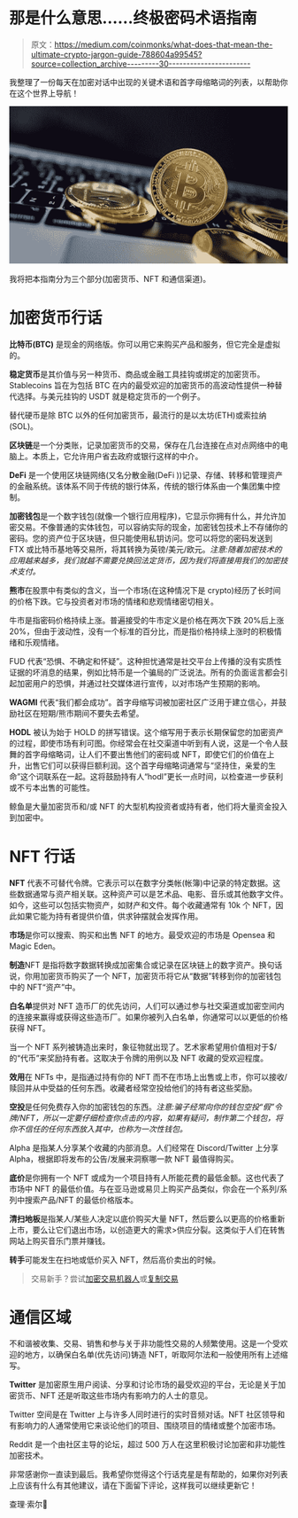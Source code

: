 # 那是什么意思……终极密码术语指南

> 原文：<https://medium.com/coinmonks/what-does-that-mean-the-ultimate-crypto-jargon-guide-788604a99545?source=collection_archive---------30----------------------->

我整理了一份每天在加密对话中出现的关键术语和首字母缩略词的列表，以帮助你在这个世界上导航！

![](img/274bad00dc67dcb696ce40f07ade3871.png)

我将把本指南分为三个部分(加密货币、NFT 和通信渠道)。

# **加密货币行话**

**比特币(BTC)** 是现金的网络版。你可以用它来购买产品和服务，但它完全是虚拟的。

**稳定货币**是其价值与另一种货币、商品或金融工具挂钩或绑定的加密货币。Stablecoins 旨在为包括 BTC 在内的最受欢迎的加密货币的高波动性提供一种替代选择。与美元挂钩的 USDT 就是稳定货币的一个例子。

替代硬币是除 BTC 以外的任何加密货币，最流行的是以太坊(ETH)或索拉纳(SOL)。

**区块链**是一个分类账，记录加密货币的交易，保存在几台连接在点对点网络中的电脑上。本质上，它允许用户省去政府或银行这样的中介。

**DeFi** 是一个使用区块链网络(又名分散金融(DeFi ))记录、存储、转移和管理资产的金融系统。该体系不同于传统的银行体系，传统的银行体系由一个集团集中控制。

**加密钱包**是一个数字钱包(就像一个银行应用程序)，它显示你拥有什么，并允许加密交易。不像普通的实体钱包，可以容纳实际的现金，加密钱包技术上不存储你的密码。您的资产位于区块链，但只能使用私钥访问。您可以将您的密码发送到 FTX 或比特币基地等交易所，将其转换为英镑/美元/欧元。*注意:随着加密技术的应用越来越多，我们就越不需要兑换回法定货币，因为我们将直接用我们的加密技术支付。*

**熊市**在股票中有类似的含义，当一个市场(在这种情况下是 crypto)经历了长时间的价格下跌。它与投资者对市场的情绪和悲观情绪密切相关。

牛市是指密码价格持续上涨。普遍接受的牛市定义是价格在两次下跌 20%后上涨 20%，但由于波动性，没有一个标准的百分比，而是指价格持续上涨时的积极情绪和乐观情绪。

FUD 代表“恐惧、不确定和怀疑”。这种担忧通常是社交平台上传播的没有实质性证据的坏消息的结果，例如比特币是一个骗局的广泛说法。所有的负面谣言都会引起加密用户的恐惧，并通过社交媒体进行宣传，以对市场产生预期的影响。

**WAGMI** 代表“我们都会成功”。首字母缩写词被加密社区广泛用于建立信心，并鼓励社区在短期/熊市期间不要失去希望。

**HODL** 被认为始于 HOLD 的拼写错误。这个缩写用于表示长期保留您的加密资产的过程，即使市场有利可图。你经常会在社交渠道中听到有人说，这是一个令人鼓舞的首字母缩略词，让人们不要出售他们的密码或 NFT，即使它们的价值在上升，出售它们可以获得巨额利润。这个首字母缩略词通常与“坚持住，亲爱的生命”这个词联系在一起。这将鼓励持有人“hodl”更长一点时间，以检查进一步获利或不亏本出售的可能性。

鲸鱼是大量加密货币和/或 NFT 的大型机构投资者或持有者，他们将大量资金投入到加密中。

# **NFT 行话**

**NFT** 代表不可替代令牌。它表示可以在数字分类帐(帐簿)中记录的特定数据。这些数据通常与资产相关联。这种资产可以是艺术品、电影、音乐或其他数字文件。如今，这些可以包括实物资产，如财产和文件。每个收藏通常有 10k 个 NFT，因此如果它能为持有者提供价值，供求钟摆就会发挥作用。

**市场**是你可以搜索、购买和出售 NFT 的地方。最受欢迎的市场是 Opensea 和 Magic Eden。

**制造**NFT 是指将数字数据转换成加密集合或记录在区块链上的数字资产。换句话说，你用加密货币购买了一个 NFT，加密货币将它从“数据”转移到你的加密钱包中的 NFT“资产”中。

**白名单**提供对 NFT 造币厂的优先访问，人们可以通过参与社交渠道或加密空间内的连接来赢得或获得这些造币厂。如果你被列入白名单，你通常可以以更低的价格获得 NFT。

当一个 NFT 系列被铸造出来时，象征物就出现了。艺术家希望用价值相对于$/的“代币”来奖励持有者。这取决于令牌的用例以及 NFT 收藏的受欢迎程度。

**效用**在 NFTs 中，是指通过持有你的 NFT 而不在市场上出售或上市，你可以接收/赎回并从中受益的任何东西。收藏者经常空投给他们的持有者这些奖励。

**空投**是任何免费存入你的加密钱包的东西。*注意:骗子经常向你的钱包空投“假”令牌/NFT，所以一定要仔细检查你点击的内容，如果有疑问，制作第二个钱包，将你不信任的任何东西放入其中，也称为一次性钱包。*

Alpha 是指某人分享某个收藏的内部消息。人们经常在 Discord/Twitter 上分享 Alpha，根据即将发布的公告/发展来洞察哪一款 NFT 最值得购买。

**底价**是你拥有一个 NFT 或成为一个项目持有人所能花费的最低金额。这也代表了市场中 NFT 的最低价值。与在亚马逊或易贝上购买产品类似，你会在一个系列/系列中搜索产品/NFT 的最低价格版本。

**清扫地板**是指某人/某些人决定以底价购买大量 NFT，然后要么以更高的价格重新上市，要么让它们退出市场，以创造更大的需求>供应分裂。这类似于人们在转售网站上购买音乐门票并赚钱。

**转手**可能发生在扫地或低价买入 NFT，然后高价卖出的时候。

> 交易新手？尝试[加密交易机器人](/coinmonks/crypto-trading-bot-c2ffce8acb2a)或[复制交易](/coinmonks/top-10-crypto-copy-trading-platforms-for-beginners-d0c37c7d698c)

# **通信区域**

不和谐被收集、交易、销售和参与关于非功能性交易的人频繁使用。这是一个受欢迎的地方，以确保白名单(优先访问)铸造 NFT，听取阿尔法和一般使用所有上述缩写。

**Twitter** 是加密原生用户阅读、分享和讨论市场的最受欢迎的平台，无论是关于加密货币、NFT 还是听取这些市场内有影响力的人士的意见。

Twitter 空间是在 Twitter 上与许多人同时进行的实时音频对话。NFT 社区领导和有影响力的人通常使用它来谈论他们的项目、围绕项目的情绪或整个加密市场。

Reddit 是一个由社区主导的论坛，超过 500 万人在这里积极讨论加密和非功能性加密技术。

非常感谢你一直读到最后。我希望你觉得这个行话克星是有帮助的，如果你对列表上应该有什么有其他建议，请在下面留下评论，这样我可以继续更新它！

查理·索尔💫